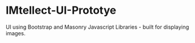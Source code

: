 # IMtellect-UI-Prototye
UI using Bootstrap and Masonry Javascript Libraries - built for displaying images. 

